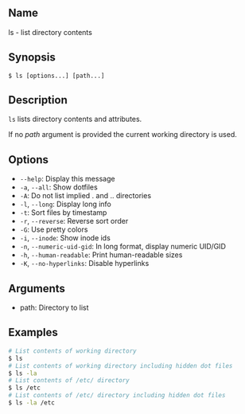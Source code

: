 ## Name

ls - list directory contents

## Synopsis

```**sh
$ ls [options...] [path...]
```

## Description

`ls` lists directory contents and attributes.

If no *path* argument is provided the current working directory is used.

## Options

* `--help`: Display this message
* `-a`, `--all`: Show dotfiles
* `-A`: Do not list implied . and .. directories
* `-l`, `--long`: Display long info
* `-t`: Sort files by timestamp
* `-r`, `--reverse`: Reverse sort order
* `-G`: Use pretty colors
* `-i`, `--inode`: Show inode ids
* `-n`, `--numeric-uid-gid`: In long format, display numeric UID/GID
* `-h`, `--human-readable`: Print human-readable sizes
* `-K`, `--no-hyperlinks`: Disable hyperlinks

## Arguments

* path: Directory to list

## Examples

```sh
# List contents of working directory
$ ls
# List contents of working directory including hidden dot files
$ ls -la
# List contents of /etc/ directory
$ ls /etc
# List contents of /etc/ directory including hidden dot files
$ ls -la /etc
```

